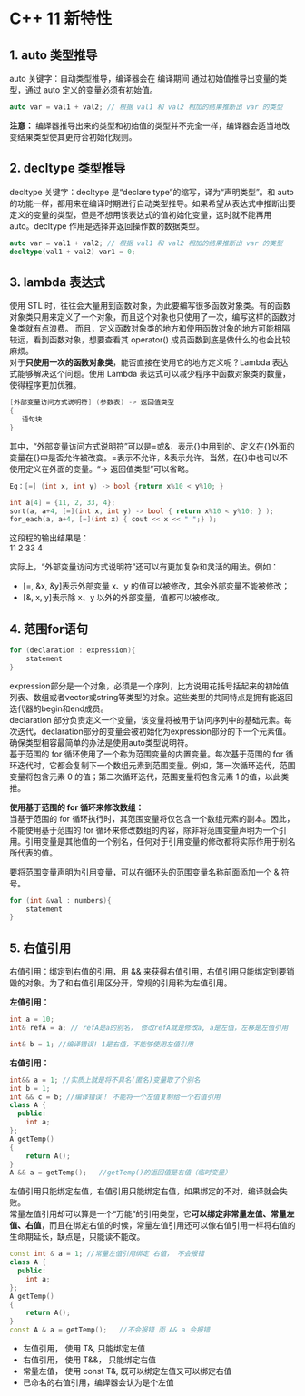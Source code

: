 # C++ 11 新特性
## 1. auto 类型推导
auto 关键字：自动类型推导，编译器会在 编译期间 通过初始值推导出变量的类型，通过 auto 定义的变量必须有初始值。
```C++
auto var = val1 + val2; // 根据 val1 和 val2 相加的结果推断出 var 的类型
```
**注意：** 编译器推导出来的类型和初始值的类型并不完全一样，编译器会适当地改变结果类型使其更符合初始化规则。

## 2. decltype 类型推导
decltype 关键字：decltype 是“declare type”的缩写，译为“声明类型”。和 auto 的功能一样，都用来在编译时期进行自动类型推导。如果希望从表达式中推断出要定义的变量的类型，但是不想用该表达式的值初始化变量，这时就不能再用 auto。decltype 作用是选择并返回操作数的数据类型。
```C++
auto var = val1 + val2; // 根据 val1 和 val2 相加的结果推断出 var 的类型
decltype(val1 + val2) var1 = 0; 
```

## 3. lambda 表达式
使用 STL 时，往往会大量用到函数对象，为此要编写很多函数对象类。有的函数对象类只用来定义了一个对象，而且这个对象也只使用了一次，编写这样的函数对象类就有点浪费。
而且，定义函数对象类的地方和使用函数对象的地方可能相隔较远，看到函数对象，想要查看其 operator() 成员函数到底是做什么的也会比较麻烦。  
对于**只使用一次的函数对象类**，能否直接在使用它的地方定义呢？Lambda 表达式能够解决这个问题。使用 Lambda 表达式可以减少程序中函数对象类的数量，使得程序更加优雅。
```C++
[外部变量访问方式说明符] (参数表) -> 返回值类型
{
   语句块
}
```
其中，“外部变量访问方式说明符”可以是=或&，表示{}中用到的、定义在{}外面的变量在{}中是否允许被改变。=表示不允许，&表示允许。当然，在{}中也可以不使用定义在外面的变量。“-> 返回值类型”可以省略。
```C++
Eg：[=] (int x, int y) -> bool {return x%10 < y%10; }

int a[4] = {11, 2, 33, 4};
sort(a, a+4, [=](int x, int y) -> bool { return x%10 < y%10; } );
for_each(a, a+4, [=](int x) { cout << x << " ";} );
```
这段程的输出结果是：  
11 2 33 4

实际上，“外部变量访问方式说明符”还可以有更加复杂和灵活的用法。例如：
- [=, &x, &y]表示外部变量 x、y 的值可以被修改，其余外部变量不能被修改；
- [&, x, y]表示除 x、y 以外的外部变量，值都可以被修改。

## 4. 范围for语句
```C++
for (declaration : expression){
    statement
}
```
expression部分是一个对象，必须是一个序列，比方说用花括号括起来的初始值列表、数组或者vector或string等类型的对象。这些类型的共同特点是拥有能返回迭代器的begin和end成员。  
declaration 部分负责定义一个变量，该变量将被用于访问序列中的基础元素。每次迭代，declaration部分的变量会被初始化为expression部分的下一个元素值。确保类型相容最简单的办法是使用auto类型说明符。  
基于范围的 for 循环使用了一个称为范围变量的内置变量。每次基于范围的 for 循环迭代时，它都会复制下一个数组元素到范围变量。例如，第一次循环迭代，范围变量将包含元素 0 的值；第二次循环迭代，范围变量将包含元素 1 的值，以此类推。

**使用基于范围的 for 循环来修改数组：**  
当基于范围的 for 循环执行时，其范围变量将仅包含一个数组元素的副本。因此，不能使用基于范围的 for 循环来修改数组的内容，除非将范围变量声明为一个引用。引用变量是其他值的一个别名，任何对于引用变量的修改都将实际作用于别名所代表的值。  

要将范围变量声明为引用变量，可以在循环头的范围变量名称前面添加一个 & 符号。
```C++
for (int &val : numbers){
    statement
}
```
## 5. 右值引用
右值引用：绑定到右值的引用，用 && 来获得右值引用，右值引用只能绑定到要销毁的对象。为了和右值引用区分开，常规的引用称为左值引用。

**左值引用：**
```C++
int a = 10; 
int& refA = a; // refA是a的别名， 修改refA就是修改a, a是左值，左移是左值引用

int& b = 1; //编译错误! 1是右值，不能够使用左值引用
```

**右值引用：**
```C++
int&& a = 1; //实质上就是将不具名(匿名)变量取了个别名
int b = 1;
int && c = b; //编译错误！ 不能将一个左值复制给一个右值引用
class A {
  public:
    int a;
};
A getTemp()
{
    return A();
}
A && a = getTemp();   //getTemp()的返回值是右值（临时变量）
```
左值引用只能绑定左值，右值引用只能绑定右值，如果绑定的不对，编译就会失败。  
常量左值引用却可以算是一个“万能”的引用类型，它**可以绑定非常量左值、常量左值、右值**，而且在绑定右值的时候，常量左值引用还可以像右值引用一样将右值的生命期延长，缺点是，只能读不能改。
```C++
const int & a = 1; //常量左值引用绑定 右值， 不会报错
class A {
  public:
    int a;
};
A getTemp()
{
    return A();
}
const A & a = getTemp();   //不会报错 而 A& a 会报错
```
- 左值引用， 使用 T&, 只能绑定左值
- 右值引用， 使用 T&&， 只能绑定右值
- 常量左值， 使用 const T&, 既可以绑定左值又可以绑定右值
- 已命名的右值引用，编译器会认为是个左值
